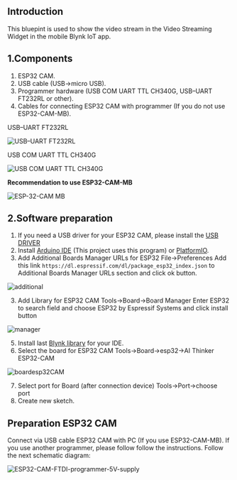 ## Introduction

This bluepint is used to show the video stream in the Video Streaming Widget in the mobile Blynk IoT app.

## 1.Components

1. ESP32 CAM.
2. USB cable (USB->micro USB).
3. Programmer hardware (USB COM UART TTL CH340G, USB–UART FT232RL or other).
4. Cables for connecting ESP32 CAM with programmer (If you do not use ESP32-CAM-MB).

USB–UART FT232RL 

![USB–UART FT232RL](https://github.com/blynkkk/blueprints/assets/110888025/a401b940-13f0-4e82-b4e1-76a1fbb41a1d)

USB COM UART TTL CH340G

![USB COM UART TTL CH340G](https://github.com/blynkkk/blueprints/assets/110888025/44b0ac48-6e11-4ef4-820b-c447a90a32e9)

**Recommendation to use ESP32-CAM-MB**

![ESP-32-CAM MB](https://github.com/blynkkk/blueprints/assets/110888025/e162d8b7-b61b-45d5-91e3-196e9bfbcdae)

## 2.Software preparation

1. If you need a USB driver for your ESP32 CAM, please install the [USB DRIVER](https://docs.espressif.com/projects/esp-idf/en/latest/esp32/get-started/establish-serial-connection.html#connect-esp32-to-pc)
1. Install [Arduino IDE](https://docs.arduino.cc/software/ide-v1/tutorials/Windows) (This project uses this program) or [PlatformIO](https://platformio.org/install).
2. Add Additional Boards Manager URLs for ESP32
File->Preferences
Add this link `https://dl.espressif.com/dl/package_esp32_index.json` to Additional Boards Manager URLs section and click ok button.

![additional](https://github.com/blynkkk/blueprints/assets/110888025/4c0a7df8-cb36-4a9a-8310-6e592ee83e31)

3. Add Library for ESP32 CAM
Tools->Board->Board Manager
Enter ESP32 to search field and choose ESP32 by Espressif Systems and click install button

![manager](https://github.com/blynkkk/blueprints/assets/110888025/66bc3e27-2feb-4b43-97a8-524f4c6c5ec9)

5. Install last [Blynk library](https://docs.blynk.io/en/blynk-library-firmware-api/installation) for your IDE.
6. Select the board for ESP32 CAM
Tools->Board->esp32->AI Thinker ESP32-CAM

![boardesp32CAM](https://github.com/blynkkk/blueprints/assets/110888025/1e7ecb64-ec6a-4e8a-8838-04d39addcac0)

7. Select port for Board (after connection device)
Tools->Port->choose port
8. Create new sketch.

## Preparation ESP32 CAM

Connect via USB cable ESP32 CAM with PC (If you use ESP32-CAM-MB).
If you use another programmer, please follow follow the instructions.
Follow the next schematic diagram:

![ESP32-CAM-FTDI-programmer-5V-supply](https://github.com/blynkkk/blueprints/assets/110888025/69ffb999-a86f-4a07-aa38-57d00cf5bed9)



